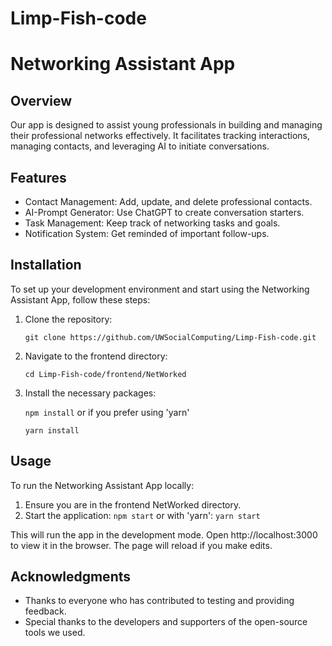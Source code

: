 # Limp-Fish-code

# Networking Assistant App

## Overview
Our app is designed to assist young professionals in building and managing their professional networks effectively. It facilitates tracking interactions, managing contacts, and leveraging AI to initiate conversations.

## Features
- Contact Management: Add, update, and delete professional contacts.
- AI-Prompt Generator: Use ChatGPT to create conversation starters.
- Task Management: Keep track of networking tasks and goals.
- Notification System: Get reminded of important follow-ups.

## Installation
To set up your development environment and start using the Networking Assistant App, follow these steps:

1. Clone the repository:
   
   `git clone https://github.com/UWSocialComputing/Limp-Fish-code.git`

2. Navigate to the frontend directory:
   
   `cd Limp-Fish-code/frontend/NetWorked`
   
3. Install the necessary packages:
   
   `npm install`
or if you prefer using 'yarn'
   
   `yarn install`

## Usage
To run the Networking Assistant App locally:

1. Ensure you are in the frontend NetWorked directory.
2. Start the application:
   `npm start`
   or with 'yarn':
   `yarn start`

This will run the app in the development mode. Open http://localhost:3000 to view it in the browser. The page will reload if you make edits.   



## Acknowledgments
- Thanks to everyone who has contributed to testing and providing feedback.
- Special thanks to the developers and supporters of the open-source tools we used.

